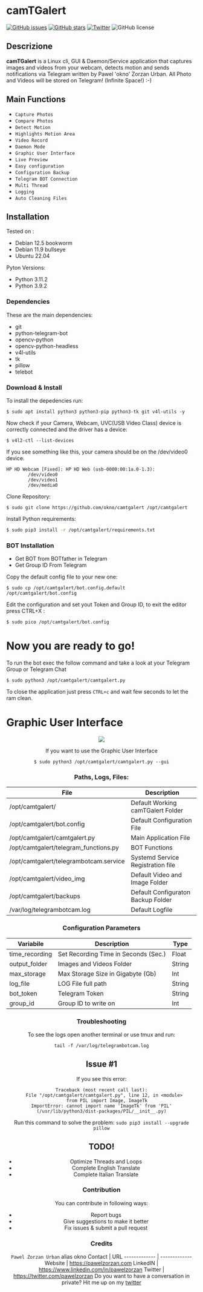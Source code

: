# camTGalert
[![GitHub issues](https://img.shields.io/github/issues/okno/camtgalert.svg)](https://github.com/okno/camtgalert/issues) [![GitHub stars](https://img.shields.io/github/stars/okno/camtgalert.svg)](https://github.com/okno/camtgalert/stargazers) [![Twitter](https://img.shields.io/twitter/url/https/github.com/okno/camtgalert.svg?style=social)](https://twitter.com/intent/tweet?text=Wow:&url=https%3A%2F%2Fgithub.com%2Fokno%2Fcamtgalert)
![GitHub license](https://img.shields.io/github/license/okno/camtgalert.svg)

## Descrizione
**camTGalert** is a Linux cli, GUI &amp; Daemon/Service application that captures images and videos from your webcam, detects motion and sends notifications via Telegram written by Pawel 'okno' Zorzan Urban.
All Photo and Videos will be stored on Telegram! (Infinite Space!) :-)

## Main Functions 
- `Capture Photos`
- `Compare Photos`
- `Detect Motion`
- `Highlights Motion Area`
- `Video Record`
- `Daemon Mode`
- `Graphic User Interface`
- `Live Preview`
- `Easy configuration`
- `Configuration Backup`
- `Telegram BOT Connection`
- `Multi Thread`
- `Logging`
- `Auto Cleaning Files`

## Installation
Tested on :
- Debian 12.5 bookworm
- Debian 11.9 bullseye
- Ubuntu 22.04
 
Pyton Versions:
- Python 3.11.2
- Python 3.9.2
### Dependencies
These are the main dependencies:
- git 
- python-telegram-bot
- opencv-python
- opencv-python-headless
- v4l-utils
- tk
- pillow
- telebot

### Download & Install 
To install the depedencies run:
```
$ sudo apt install python3 python3-pip python3-tk git v4l-utils -y
```
Now check if your Camera, Webcam, UVC(USB Video Class) device is correctly connected and the driver has a device: 
```
$ v4l2-ctl --list-devices
```
If you see something like this, your camera should be on the /dev/video0 device. 
```
HP HD Webcam [Fixed]: HP HD Web (usb-0000:00:1a.0-1.3):
        /dev/video0
        /dev/video1
        /dev/media0
```
Clone Repository:
```
$ sudo git clone https://github.com/okno/camtgalert /opt/camtgalert
```
Install Python requirements: 
```bash
$ sudo pip3 install -r /opt/camtgalert/requirements.txt
```
### BOT Installation
- Get BOT from BOTfather in Telegram
- Get Group ID From Telegram
  
Copy the default config file to your new one: 
```
$ sudo cp /opt/camtgalert/bot.config.default /opt/camtgalert/bot.config
```
Edit the configuration and set yout Token and Group ID, to exit the editor press CTRL+X :
```
$ sudo pico /opt/camtgalert/bot.config
```
# Now you are ready to go!
To run the bot exec the follow command and take a look at your Telegram Group or Telegram Chat
```
$ sudo python3 /opt/camtgalert/camtgalert.py 
```
To close the application just press ```CTRL+c``` and wait few seconds to let the ram clean.
# Graphic User Interface 
<p align="center">
<img src="https://raw.githubusercontent.com/okno/camtgalert/master/screenshotGUI.jpeg" /></p>
<center>
 
If you want to use the Graphic User Interface 
```
$ sudo python3 /opt/camtgalert/camtgalert.py --gui
```
### Paths, Logs, Files: 
File | Description
------------- | -------------
/opt/camtgalert/ | Default Working camTGalert Folder
/opt/camtgalert/bot.config | Default Configuration File 
/opt/camtgalert/camtgalert.py | Main Application File
/opt/camtgalert/telegram_functions.py | BOT Functions 
/opt/camtgalert/telegrambotcam.service | Systemd Service Registration file
/opt/camtgalert/video_img | Default Video and Image Folder
/opt/camtgalert/backups | Default Configuraton Backup Folder
/var/log/telegrambotcam.log | Default Logfile 
### Configuration Parameters 
Variabile | Description | Type
------------- | ------------- | -------------
time_recording | Set Recording Time in Seconds (Sec.) | Float
output_folder | Images and Videos Folder | String
max_storage | Max Storage Size in Gigabyte (Gb) | Int
log_file | LOG File full path | String
bot_token | Telegram Token | String 
group_id | Group ID to write on | Int 
### Troubleshooting
To see the logs open another terminal or use tmux and run: 
```
tail -f /var/log/telegrambotcam.log
```
## Issue #1
If you see this error: 
```
Traceback (most recent call last):
  File "/opt/camtgalert/camtgalert.py", line 12, in <module>
    from PIL import Image, ImageTk
ImportError: cannot import name 'ImageTk' from 'PIL' (/usr/lib/python3/dist-packages/PIL/__init__.py)
```
Run this command to solve the problem: 
```sudo pip3 install --upgrade pillow```
## TODO!
- Optimize Threads and Loops 
- Complete English Translate
- Complete Italian Translate

### Contribution
You can contribute in following ways:

   - Report bugs
   - Give suggestions to make it better
   - Fix issues & submit a pull request

### Credits 
 `Pawel Zorzan Urban` alias okno 
Contact | URL
------------- | -------------
Website | https://pawelzorzan.com 
LinkedIN | https://www.linkedin.com/in/pawelzorzan
Twitter | https://twitter.com/pawelzorzan
Do you want to have a conversation in private? Hit me up on my [twitter](https://twitter.com/pawelzorzan)
